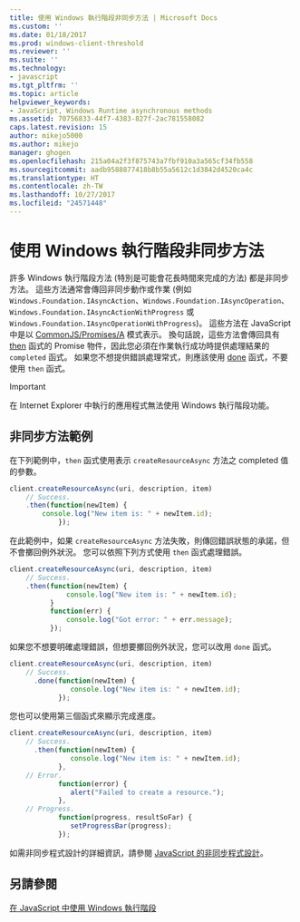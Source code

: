 ```yaml
---
title: 使用 Windows 執行階段非同步方法 | Microsoft Docs
ms.custom: ''
ms.date: 01/18/2017
ms.prod: windows-client-threshold
ms.reviewer: ''
ms.suite: ''
ms.technology:
- javascript
ms.tgt_pltfrm: ''
ms.topic: article
helpviewer_keywords:
- JavaScript, Windows Runtime asynchronous methods
ms.assetid: 70756833-44f7-4383-827f-2ac781558082
caps.latest.revision: 15
author: mikejo5000
ms.author: mikejo
manager: ghogen
ms.openlocfilehash: 215a04a2f3f875743a7fbf910a3a565cf34fb558
ms.sourcegitcommit: aadb9588877418b8b55a5612c1d3842d4520ca4c
ms.translationtype: HT
ms.contentlocale: zh-TW
ms.lasthandoff: 10/27/2017
ms.locfileid: "24571448"
---
```

# <a name="using-windows-runtime-asynchronous-methods"></a>使用 Windows 執行階段非同步方法
許多 Windows 執行階段方法 (特別是可能會花長時間來完成的方法) 都是非同步方法。 這些方法通常會傳回非同步動作或作業 (例如 `Windows.Foundation.IAsyncAction`、`Windows.Foundation.IAsyncOperation`、`Windows.Foundation.IAsyncActionWithProgress` 或 `Windows.Foundation.IAsyncOperationWithProgress`)。 這些方法在 JavaScript 中是以 [CommonJS/Promises/A](http://go.microsoft.com/fwlink/p/?LinkId=244434) 模式表示。 換句話說，這些方法會傳回具有 [then](https://msdn.microsoft.com/en-us/library/windows/apps/br229728.aspx) 函式的 Promise 物件，因此您必須在作業執行成功時提供處理結果的 `completed` 函式。 如果您不想提供錯誤處理常式，則應該使用 [done](https://msdn.microsoft.com/en-us/library/windows/apps/hh701079.aspx) 函式，不要使用 `then` 函式。  
  
> [!IMPORTANT]
>  在 Internet Explorer 中執行的應用程式無法使用 Windows 執行階段功能。  
  
## <a name="examples-of-asynchronous-methods"></a>非同步方法範例  
 在下列範例中，`then` 函式使用表示 `createResourceAsync` 方法之 completed 值的參數。  
  
```JavaScript  
client.createResourceAsync(uri, description, item)  
    // Success.  
    .then(function(newItem) {   
        console.log("New item is: " + newItem.id);  
            });  
```  
  
 在此範例中，如果 `createResourceAsync` 方法失敗，則傳回錯誤狀態的承諾，但不會擲回例外狀況。 您可以依照下列方式使用 `then` 函式處理錯誤。  
  
```JavaScript  
client.createResourceAsync(uri, description, item)  
    // Success.  
    .then(function(newItem) {   
              console.log("New item is: " + newItem.id);  
          }  
          function(err) {  
              console.log("Got error: " + err.message);  
          });  
```  
  
 如果您不想要明確處理錯誤，但想要擲回例外狀況，您可以改用 `done` 函式。  
  
```JavaScript  
client.createResourceAsync(uri, description, item)  
    // Success.  
      .done(function(newItem) {   
               console.log("New item is: " + newItem.id);  
            });  
```  
  
 您也可以使用第三個函式來顯示完成進度。  
  
```JavaScript  
client.createResourceAsync(uri, description, item)  
    // Success.  
      .then(function(newItem) {   
               console.log("New item is: " + newItem.id);  
            },  
    // Error.  
            function(error) {   
               alert("Failed to create a resource.");  
            },  
    // Progress.  
            function(progress, resultSoFar) {   
               setProgressBar(progress);  
            });  
```  
  
 如需非同步程式設計的詳細資訊，請參閱 [JavaScript 的非同步程式設計](https://msdn.microsoft.com/en-us/library/windows/apps/hh700330.aspx)。  
  
## <a name="see-also"></a>另請參閱  
 [在 JavaScript 中使用 Windows 執行階段](../jswinrt/using-the-windows-runtime-in-javascript.md)